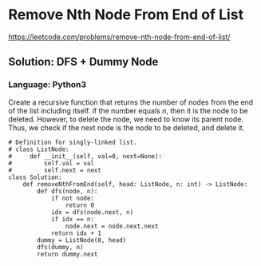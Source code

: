 # Remove Nth Node From End of List
https://leetcode.com/problems/remove-nth-node-from-end-of-list/

## Solution: DFS + Dummy Node
### Language: Python3

Create a recursive function that returns the number of nodes from the end of the list including itself.
if the number equals *n*, then it is the node to be deleted. However, to delete the node, we need to know its parent node.
Thus, we check if the next node is the node to be deleted, and delete it. 

```python3
# Definition for singly-linked list.
# class ListNode:
#     def __init__(self, val=0, next=None):
#         self.val = val
#         self.next = next
class Solution:
    def removeNthFromEnd(self, head: ListNode, n: int) -> ListNode:
        def dfs(node, n):
            if not node:
                return 0
            idx = dfs(node.next, n)
            if idx == n:
                node.next = node.next.next
            return idx + 1
        dummy = ListNode(0, head)
        dfs(dummy, n)
        return dummy.next
```


